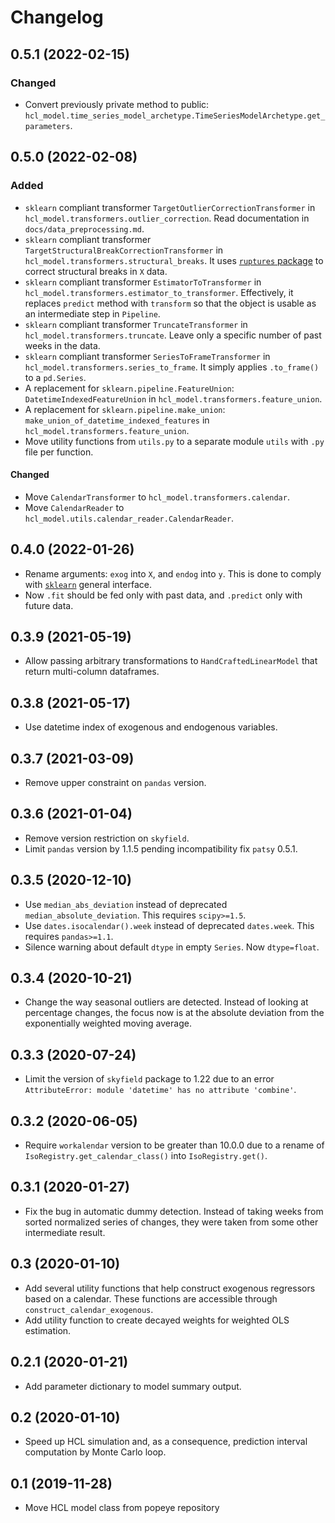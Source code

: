 # Changelog

## 0.5.1 (2022-02-15)
### Changed
- Convert previously private method to public: `hcl_model.time_series_model_archetype.TimeSeriesModelArchetype.get_parameters`.

## 0.5.0 (2022-02-08)
### Added
- `sklearn` compliant transformer `TargetOutlierCorrectionTransformer` in `hcl_model.transformers.outlier_correction`. Read documentation in `docs/data_preprocessing.md`.
- `sklearn` compliant transformer `TargetStructuralBreakCorrectionTransformer` in `hcl_model.transformers.structural_breaks`. It uses [`ruptures` package](https://github.com/deepcharles/ruptures/) to correct structural breaks in `X` data.
- `sklearn` compliant transformer `EstimatorToTransformer` in `hcl_model.transformers.estimator_to_transformer`. Effectively, it replaces `predict` method with `transform` so that the object is usable as an intermediate step in `Pipeline`.
- `sklearn` compliant transformer `TruncateTransformer` in `hcl_model.transformers.truncate`. Leave only a specific number of past weeks in the data.
- `sklearn` compliant transformer `SeriesToFrameTransformer` in `hcl_model.transformers.series_to_frame`. It simply applies `.to_frame()` to a `pd.Series`.
- A replacement for `sklearn.pipeline.FeatureUnion`: `DatetimeIndexedFeatureUnion` in `hcl_model.transformers.feature_union`.
- A replacement for `sklearn.pipeline.make_union`: `make_union_of_datetime_indexed_features` in `hcl_model.transformers.feature_union`.
- Move utility functions from `utils.py` to a separate module `utils` with `.py` file per function.
#### Changed
- Move `CalendarTransformer` to `hcl_model.transformers.calendar`.
- Move `CalendarReader` to `hcl_model.utils.calendar_reader.CalendarReader`.

## 0.4.0 (2022-01-26)
- Rename arguments: `exog` into `X`, and `endog` into `y`. This is done to comply with [`sklearn`](https://scikit-learn.org/stable/developers/develop.html) general interface.
- Now `.fit` should be fed only with past data, and `.predict` only with future data.

## 0.3.9 (2021-05-19)
- Allow passing arbitrary transformations to `HandCraftedLinearModel` that return multi-column dataframes.

## 0.3.8 (2021-05-17)
- Use datetime index of exogenous and endogenous variables. 

## 0.3.7 (2021-03-09)
- Remove upper constraint on `pandas` version.

## 0.3.6 (2021-01-04)
- Remove version restriction on `skyfield`.
- Limit `pandas` version by 1.1.5 pending incompatibility fix `patsy` 0.5.1.

## 0.3.5 (2020-12-10)
- Use `median_abs_deviation` instead of deprecated `median_absolute_deviation`. This requires `scipy>=1.5`.
- Use `dates.isocalendar().week` instead of deprecated `dates.week`. This requires `pandas>=1.1`.
- Silence warning about default `dtype` in empty `Series`. Now `dtype=float`.

## 0.3.4 (2020-10-21)
- Change the way seasonal outliers are detected. Instead of looking at percentage changes, the focus now is at the absolute deviation from the exponentially weighted moving average.

## 0.3.3 (2020-07-24)
- Limit the version of `skyfield` package to 1.22 due to an error `AttributeError: module 'datetime' has no attribute 'combine'`.

## 0.3.2 (2020-06-05)
- Require `workalendar` version to be greater than 10.0.0 due to a rename of `IsoRegistry.get_calendar_class()` into `IsoRegistry.get()`.
 
## 0.3.1 (2020-01-27)
- Fix the bug in automatic dummy detection. Instead of taking weeks from sorted normalized series of changes, they were taken from some other intermediate result. 

## 0.3 (2020-01-10)
- Add several utility functions that help construct exogenous regressors based on a calendar. These functions are accessible through `construct_calendar_exogenous`. 
- Add utility function to create decayed weights for weighted OLS estimation.

## 0.2.1 (2020-01-21)
- Add parameter dictionary to model summary output.

## 0.2 (2020-01-10)
- Speed up HCL simulation and, as a consequence, prediction interval computation by Monte Carlo loop.
 
## 0.1 (2019-11-28)
- Move HCL model class from popeye repository